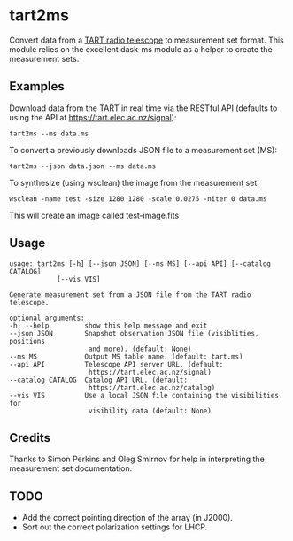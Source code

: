# tart2ms

Convert data from a [TART radio telescope](https://tart.elec.ac.nz) to measurement set format. This module relies on the excellent dask-ms module as a helper to create the measurement sets. 

## Examples

Download data from the TART in real time via the RESTful API (defaults to using the API at https://tart.elec.ac.nz/signal):

    tart2ms --ms data.ms

To convert a previously downloads JSON file to a measurement set (MS):

    tart2ms --json data.json --ms data.ms

To synthesize (using wsclean) the image from the measurement set:

    wsclean -name test -size 1280 1280 -scale 0.0275 -niter 0 data.ms
 
This will create an image called test-image.fits

## Usage

    usage: tart2ms [-h] [--json JSON] [--ms MS] [--api API] [--catalog CATALOG]
                [--vis VIS]

    Generate measurement set from a JSON file from the TART radio telescope.

    optional arguments:
    -h, --help         show this help message and exit
    --json JSON        Snapshot observation JSON file (visiblities, positions
                        and more). (default: None)
    --ms MS            Output MS table name. (default: tart.ms)
    --api API          Telescope API server URL. (default:
                        https://tart.elec.ac.nz/signal)
    --catalog CATALOG  Catalog API URL. (default:
                        https://tart.elec.ac.nz/catalog)
    --vis VIS          Use a local JSON file containing the visibilities for
                        visibility data (default: None)

## Credits

Thanks to Simon Perkins and Oleg Smirnov for help in interpreting the measurement set documentation.


## TODO

- Add the correct pointing direction of the array (in J2000).
- Sort out the correct polarization settings for LHCP.
